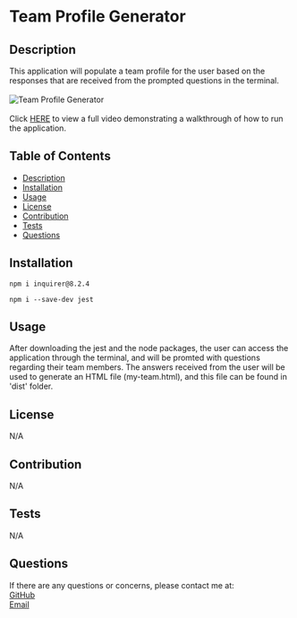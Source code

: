 # Team Profile Generator
 

## Description

This application will populate a team profile for the user based on the responses that are received from the prompted questions in the terminal.<br><br>
![Team Profile Generator](./src/team-profile-generator.gif)
<br><br>
Click [HERE](https://drive.google.com/file/d/18Tt-qrgQEsX21YoGwewQhlBbbI9qlcIk/view) to view a full video demonstrating a walkthrough of how to run the application.
    
## Table of Contents
    
- [Description](#description)
- [Installation](#installation)
- [Usage](#usage)
- [License](#license)
- [Contribution](#contribution)
- [Tests](#tests)
- [Questions](#questions)
    
## Installation
    
```
npm i inquirer@8.2.4

npm i --save-dev jest
```


## Usage
    
After downloading the jest and the node packages, the user can access the application through the terminal, and will be promted with questions regarding their team members. The answers received from the user will be used to generate an HTML file (my-team.html), and this file can be found in 'dist' folder.
    
    
## License
    
N/A
    
## Contribution
    
N/A
    
## Tests
    
N/A
    
## Questions
    
If there are any questions or concerns, please contact me at:<br>
[GitHub](https://github.com/khanhpbui)<br>
[Email](mailto:pkkhanhbui@gmail.com)